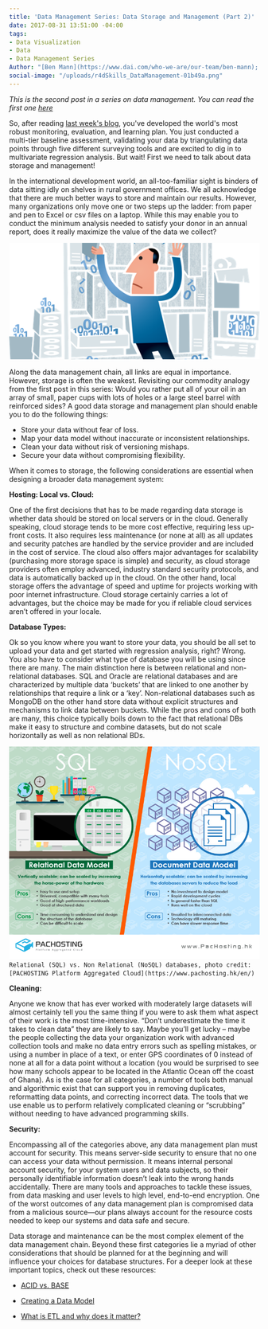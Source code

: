 ```yaml
---
title: 'Data Management Series: Data Storage and Management (Part 2)'
date: 2017-08-31 13:51:00 -04:00
tags:
- Data Visualization
- Data
- Data Management Series
Author: "[Ben Mann](https://www.dai.com/who-we-are/our-team/ben-mann); [Karim Bin-Humam](https://www.dai.com/who-we-are/our-team/karim-bin-humam)"
social-image: "/uploads/r4dSkills_DataManagement-01b49a.png"
---
```


*This is the second post in a series on data management. You can read the first one [here](dai-global-digital.com/data-management-series-planning-and-collecting-part-1.html)*

So, after reading [last week's blog](dai-global-digital.com/data-management-series-planning-and-collecting-part-1.html), you've developed the world's most robust monitoring, evaluation, and learning plan. You just conducted a multi-tier baseline assessment, validating your data by triangulating data points through five different surveying tools and are excited to dig in to multivariate regression analysis. But wait! First we need to talk about data storage and management!

In the international development world, an all-too-familiar sight is binders of data sitting idly on shelves in rural government offices. We all acknowledge that there are much better ways to store and maintain our results. However, many organizations only move one or two steps up the ladder: from paper and pen to Excel or csv files on a laptop. While this may enable you to conduct the minimum analysis needed to satisfy your donor in an annual report, does it really maximize the value of the data we collect?

![r4dSkills_DataManagement.png](/uploads/r4dSkills_DataManagement.png)
<!--more-->

Along the data management chain, all links are equal in importance. However, storage is often the weakest. Revisiting our commodity analogy from the first post in this series: Would you rather put all of your oil in an array of small, paper cups with lots of holes or a large steel barrel with reinforced sides? A good data storage and management plan should enable you to do the following things:

* Store your data without fear of loss.
* Map your data model without inaccurate or inconsistent relationships.
* Clean your data without risk of versioning mishaps.
* Secure your data without compromising flexibility.

When it comes to storage, the following considerations are essential when designing a broader data management system:

**Hosting: Local vs. Cloud:**

One of the first decisions that has to be made regarding data storage is whether data should be stored on local servers or in the cloud. Generally speaking, cloud storage tends to be more cost effective, requiring less up-front costs. It also requires less maintenance (or none at all) as all updates and security patches are handled by the service provider and are included in the cost of service. The cloud also offers major advantages for scalability (purchasing more storage space is simple) and security, as cloud storage providers often employ advanced, industry standard security protocols, and data is automatically backed up in the cloud. On the other hand, local storage offers the advantage of speed and uptime for projects working with poor internet infrastructure. Cloud storage certainly carries a lot of advantages, but the choice may be made for you if reliable cloud services aren’t offered in your locale.

**Database Types:**

Ok so you know where you want to store your data, you should be all set to upload your data and get started with regression analysis, right? Wrong. You also have to consider what type of database you will be using since there are many. The main distinction here is between relational and non-relational databases. SQL and Oracle are relational databases and are characterized by multiple data ‘buckets’ that are linked to one another by relationships that require a link or a ‘key’. Non-relational databases such as MongoDB on the other hand store data without explicit structures and mechanisms to link data between buckets. While the pros and cons of both are many, this choice typically boils down to the fact that relational DBs make it easy to structure and combine datasets, but do not scale horizontally as well as non relational BDs.

![7e26d5c20f89e7dc217d3d83a1d89e06.jpg](/uploads/7e26d5c20f89e7dc217d3d83a1d89e06.jpg)`Relational (SQL) vs. Non Relational (NoSQL) databases, photo credit: [PACHOSTING Platform Aggregated Cloud](https://www.pachosting.hk/en/)`

**Cleaning:**

Anyone we know that has ever worked with moderately large datasets will almost certainly tell you the same thing if you were to ask them what aspect of their work is the most time-intensive. “Don’t underestimate the time it takes to clean data” they are likely to say. Maybe you’ll get lucky – maybe the people collecting the data your organization work with advanced collection tools and make no data entry errors such as spelling mistakes, or using a number in place of a text, or enter GPS coordinates of 0 instead of none at all for a data point without a location (you would be surprised to see how many schools appear to be located in the Atlantic Ocean off the coast of Ghana). As is the case for all categories, a number of tools both manual and algorithmic exist that can support you in removing duplicates, reformatting data points, and correcting incorrect data. The tools that we use enable us to perform relatively complicated cleaning or “scrubbing” without needing to have advanced programming skills.

**Security:**

Encompassing all of the categories above, any data management plan must account for security. This means server-side security to ensure that no one can access your data without permission. It means internal personal account security, for your system users and data subjects, so their personally identifiable information doesn’t leak into the wrong hands accidentally. There are many tools and approaches to tackle these issues, from data masking and user levels to high level, end-to-end encryption. One of the worst outcomes of any data management plan is compromised data from a malicious source—our plans always account for the resource costs needed to keep our systems and data safe and secure.

Data storage and maintenance can be the most complex element of the data management chain. Beyond these first categories lie a myriad of other considerations that should be planned for at the beginning and will influence your choices for database structures. For a deeper look at these important topics, check out these resources:

* [ACID vs. BASE](https://neo4j.com/blog/acid-vs-base-consistency-models-explained/)

* [Creating a Data Model](http://www.bridging-the-gap.com/data-model-not-too-technical/)

* [What is ETL and why does it matter?](https://www.sas.com/en_my/insights/data-management/what-is-etl.html)